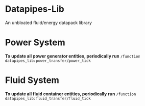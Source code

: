 # Datapipes-Lib
An unbloated fluid/energy datapack library


# Power System
**To update all power generator entities, periodically run** `/function datapipes_lib:power_transfer/power_tick`

# Fluid System
**To update all fluid container entities, periodically run** `/function datapipes_lib:fluid_transfer/fluid_tick`

